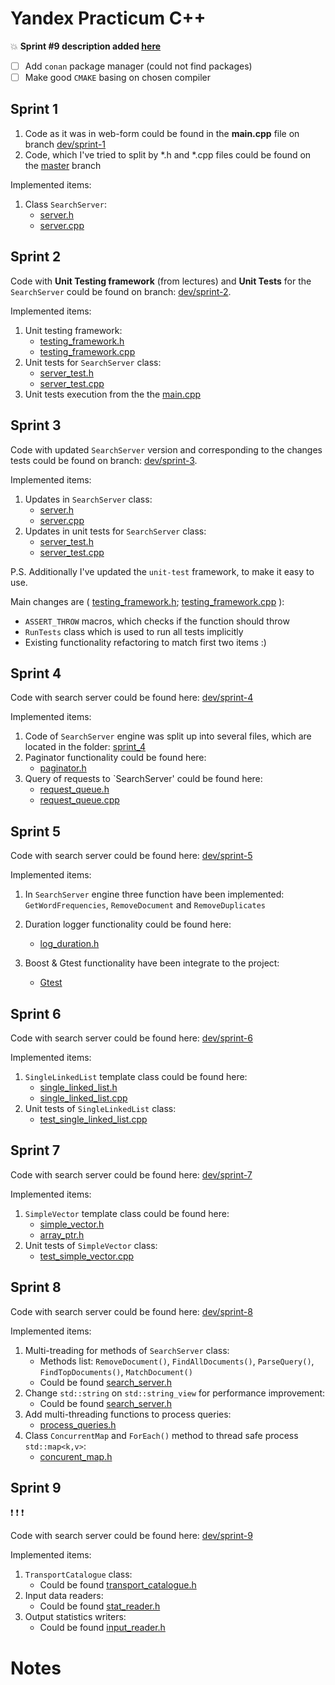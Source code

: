 # Yandex Practicum C++

:boom: **Sprint #9 description added [here](#Sprint-9)** 

- [ ] Add `conan` package manager (could not find packages)
- [ ] Make good `CMAKE` basing on chosen compiler

## Sprint 1

1. Code as it was in web-form could be found in the **main.cpp** file on branch 
[dev/sprint-1](https://github.com/ZakharovAleksey/yandex_cpp/tree/dev/sprint-1)
2. Code, which I've tried to split by \*.h and \*.cpp files could be found on the 
[master](https://github.com/ZakharovAleksey/yandex_cpp/tree/main) branch

Implemented items:
1. Class `SearchServer`:
    * [server.h](https://github.com/ZakharovAleksey/yandex_cpp/blob/dev/sprint-2/sprint_1/server.h)
    * [server.cpp](https://github.com/ZakharovAleksey/yandex_cpp/blob/dev/sprint-2/sprint_1/server.cpp)

## Sprint 2

Code with **Unit Testing framework** (from lectures) and **Unit Tests** for the 
`SearchServer` could be found on branch: 
[dev/sprint-2](https://github.com/ZakharovAleksey/yandex_cpp/tree/dev/sprint-2).

Implemented items:
1. Unit testing framework: 
    * [testing_framework.h](https://github.com/ZakharovAleksey/yandex_cpp/blob/dev/sprint-2/sprint_2/testing_framework.h)
    * [testing_framework.cpp](https://github.com/ZakharovAleksey/yandex_cpp/blob/dev/sprint-2/sprint_2/testing_framework.cpp)
2. Unit tests for `SearchServer` class:
    * [server_test.h](https://github.com/ZakharovAleksey/yandex_cpp/blob/dev/sprint-2/sprint_2/server_test.h)
    * [server_test.cpp](https://github.com/ZakharovAleksey/yandex_cpp/blob/dev/sprint-2/sprint_2/server_test.cpp)
3. Unit tests execution from the the [main.cpp](https://github.com/ZakharovAleksey/yandex_cpp/blob/dev/sprint-2/main.cpp) 

## Sprint 3

Code with updated `SearchServer` version and corresponding to the changes tests could be found on branch:
[dev/sprint-3](https://github.com/ZakharovAleksey/yandex_cpp/tree/dev/sprint-3).

Implemented items:
1. Updates in `SearchServer` class:
    * [server.h](https://github.com/ZakharovAleksey/yandex_cpp/blob/dev/sprint-3/sprint_3/server_search.h)
    * [server.cpp](https://github.com/ZakharovAleksey/yandex_cpp/blob/dev/sprint-3/sprint_1/server_search.cpp)
2. Updates in unit tests for `SearchServer` class:
   * [server_test.h](https://github.com/ZakharovAleksey/yandex_cpp/blob/dev/sprint-3/sprint_2/server_test.h)
   * [server_test.cpp](https://github.com/ZakharovAleksey/yandex_cpp/blob/dev/sprint-3/sprint_2/server_test.cpp)
   
P.S. Additionally I've updated the `unit-test` framework, to make it easy to use. 

Main changes are (
[testing_framework.h](https://github.com/ZakharovAleksey/yandex_cpp/blob/dev/sprint-3/sprint_2/testing_framework.h);
[testing_framework.cpp](https://github.com/ZakharovAleksey/yandex_cpp/blob/dev/sprint-3/sprint_2/testing_framework.cpp) ):
* `ASSERT_THROW` macros, which checks if the function should throw
* `RunTests` class which is used to run all tests implicitly
* Existing functionality refactoring to match first two items :)


## Sprint 4

Code with search server could be found here: [dev/sprint-4](https://github.com/ZakharovAleksey/yandex_cpp/tree/dev/sprint-4)

Implemented items:
1. Code of `SearchServer` engine was split up into several files, which are located in the folder: 
  [sprint_4](https://github.com/ZakharovAleksey/yandex_cpp/tree/dev/sprint-4/sprint_4)
2. Paginator functionality could be found here:
    * [paginator.h](https://github.com/ZakharovAleksey/yandex_cpp/blob/dev/sprint-4/sprint_4/paginator.h)
3. Query of requests to `SearchServer' could be found here:
    * [request_queue.h](https://github.com/ZakharovAleksey/yandex_cpp/blob/dev/sprint-4/sprint_4/request_queue.h)
    * [request_queue.cpp](https://github.com/ZakharovAleksey/yandex_cpp/blob/dev/sprint-4/sprint_4/request_queue.cpp)


## Sprint 5

Code with search server could be found here: [dev/sprint-5](https://github.com/ZakharovAleksey/yandex_cpp/tree/dev/sprint-5)

Implemented items:
1. In `SearchServer` engine three function have been implemented: `GetWordFrequencies`, `RemoveDocument` and `RemoveDuplicates`
   
2. Duration logger functionality could be found here:
   * [log_duration.h](https://github.com/ZakharovAleksey/yandex_cpp/blob/dev/sprint-5/src/sprint_5/log_duration.h)
3. Boost & Gtest functionality have been integrate to the project:
   * [Gtest](https://github.com/ZakharovAleksey/yandex_cpp/tree/dev/sprint-5/tests)


## Sprint 6

Code with search server could be found here: [dev/sprint-6](https://github.com/ZakharovAleksey/yandex_cpp/tree/dev/sprint-6)

Implemented items:
1. `SingleLinkedList` template class could be found here:
   * [single_linked_list.h](https://github.com/ZakharovAleksey/yandex_cpp/blob/dev/sprint_6/src/sprint_6/single_linked_list.h)
   * [single_linked_list.cpp](https://github.com/ZakharovAleksey/yandex_cpp/blob/dev/sprint_6/src/sprint_6/single_linked_list.cpp)
2. Unit tests of `SingleLinkedList` class:
   * [test_single_linked_list.cpp](https://github.com/ZakharovAleksey/yandex_cpp/blob/dev/sprint_6/tests/test_single_linked_list.cpp)

## Sprint 7

Code with search server could be found here: [dev/sprint-7](https://github.com/ZakharovAleksey/yandex_cpp/tree/dev/sprint_7)

Implemented items:
1. `SimpleVector` template class could be found here:
   * [simple_vector.h](https://github.com/ZakharovAleksey/yandex_cpp/blob/dev/sprint_7/src/sprint_7/simple_vector.h)
   * [array_ptr.h](https://github.com/ZakharovAleksey/yandex_cpp/blob/dev/sprint_7/src/sprint_7/array_ptr.h)
2. Unit tests of `SimpleVector` class:
   * [test_simple_vector.cpp](https://github.com/ZakharovAleksey/yandex_cpp/blob/dev/sprint_7/tests/test_simple_vector.cpp)


## Sprint 8

Code with search server could be found here: [dev/sprint-8](https://github.com/ZakharovAleksey/yandex_cpp/tree/dev/sprint-8)

Implemented items:
1. Multi-treading for methods of `SearchServer` class:
   * Methods list: `RemoveDocument()`, `FindAllDocuments()`, `ParseQuery()`, `FindTopDocuments()`, `MatchDocument()`
   * Could be found [search_server.h](https://github.com/ZakharovAleksey/yandex_cpp/blob/dev/sprint-8/sprint_8/search_server.h)
2. Change `std::string` on `std::string_view` for performance improvement:
   * Could be found [search_server.h](https://github.com/ZakharovAleksey/yandex_cpp/blob/dev/sprint-8/sprint_8/search_server.h)
3. Add multi-threading functions to process queries:
   * [process_queries.h](https://github.com/ZakharovAleksey/yandex_cpp/blob/dev/sprint-8/sprint_8/process_queries.h)
4. Class `ConcurrentMap` and `ForEach()` method to thread safe process `std::map<k,v>`:
   * [concurent_map.h](https://github.com/ZakharovAleksey/yandex_cpp/blob/dev/sprint-8/sprint_8/concurent_map.h)


## Sprint 9

:exclamation: :exclamation: :exclamation:

Code with search server could be found here: [dev/sprint-9](https://github.com/ZakharovAleksey/yandex_cpp/tree/dev/sprint-9)

Implemented items:
1. `TransportCatalogue` class:
   * Could be found [transport_catalogue.h](https://github.com/ZakharovAleksey/yandex_cpp/blob/dev/sprint-9/src/sprint_9/transport_catalogue.h)
2. Input data readers:
   * Could be found [stat_reader.h](https://github.com/ZakharovAleksey/yandex_cpp/blob/dev/sprint-9/src/sprint_9/stat_reader.h)
2. Output statistics writers:
   * Could be found [input_reader.h](https://github.com/ZakharovAleksey/yandex_cpp/blob/dev/sprint-9/src/sprint_9/input_reader.h)

# Notes